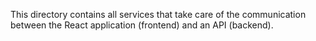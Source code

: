 This directory contains all services that take care of the communication between the React application (frontend) and an API (backend).